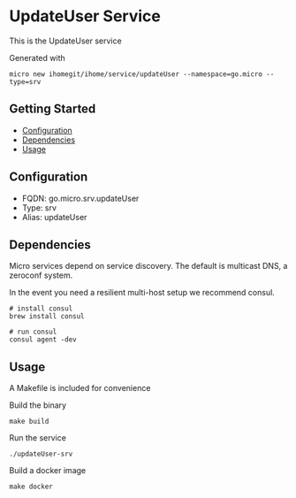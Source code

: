 # UpdateUser Service

This is the UpdateUser service

Generated with

```
micro new ihomegit/ihome/service/updateUser --namespace=go.micro --type=srv
```

## Getting Started

- [Configuration](#configuration)
- [Dependencies](#dependencies)
- [Usage](#usage)

## Configuration

- FQDN: go.micro.srv.updateUser
- Type: srv
- Alias: updateUser

## Dependencies

Micro services depend on service discovery. The default is multicast DNS, a zeroconf system.

In the event you need a resilient multi-host setup we recommend consul.

```
# install consul
brew install consul

# run consul
consul agent -dev
```

## Usage

A Makefile is included for convenience

Build the binary

```
make build
```

Run the service
```
./updateUser-srv
```

Build a docker image
```
make docker
```